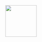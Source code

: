<div id="header" align="center">
  <img src="https://giphy.com/gifs/motion-graphics-animated-gif-mograph-doXBzUFJRxpaUbuaqz" width="100"/>

</div>
